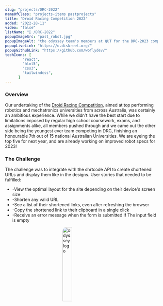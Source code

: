 ```yaml
---
slug: "projects/DRC-2022"
nameOfClass: "projects-items pastprojects"
title: "Droid Racing Competition 2022"
added: "2022-28-11"
video: "false"
listName: "🚗 /DRC-2022"
popupImageSrc: "past_robot.jpg"
popupImageAlt: "the odyssey team's members at QUT for the DRC-2023 competition."
popupLiveLink: "https://o.diskreet.org/"
popupGithubLink: "https://github.com/woflydev/"
techIcons: [
        "react",
        "html5",
        "css3",
        "tailwindcss",
      ]
---
```


<style>
.customimg {
  display: block;
  margin-left: auto;
  margin-right: auto;
  width: 25%;
	border-radius: 15px;
}
</style>


### Overview

Our undertaking of the <a href="https://qutrobotics.com/droid-racing-challenge/" target="_blank" rel="noopener"><span>Droid Racing Competition</span></a>, aimed at top performing robotics and mechatronics universities from across Australia, was certainly an ambitious experience. While we didn't have the best start due to limitations imposed by regular high school coursework, exams, and assignments alike, all members pushed through and we came out the other side being the youngest ever team competing in DRC, finishing an honourable 7th out of 15 national Australian Universities. We are eyeing the top five for next year, and are already working on improved robot specs for 2023!

### The Challenge

The challenge was to integrate with the shrtcode API to create shortened URLs and display them like in the designs.
User stories that needed to be fulfilled:
<ul>
<li>-View the optimal layout for the site depending on their device's screen size</li>
<li>-Shorten any valid URL</li>
<li>-See a list of their shortened links, even after refreshing the browser</li>
<li>-Copy the shortened link to their clipboard in a single click</li>
<li>-Receive an error message when the form is submitted if The input field is empty</li>
</ul>

<img src="odyssey.jpg" class="customimg" alt="odyssey logo"></img>